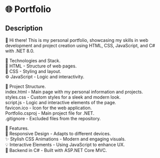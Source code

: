 # 🌐 Portfolio

## Description 
👋 Hi there! This is my personal portfolio, showcasing my skills in web development and project creation using HTML, CSS, JavaScript, and C# with .NET 8.0.    

🚀 Technologies and Stack.  
📝 HTML - Structure of web pages.   
🎨 CSS - Styling and layout.   
⚙️ JavaScript - Logic and interactivity.   

📂 Project Structure.    
index.html - Main page with my personal information and projects.   
styles.css - Custom styles for a sleek and modern look.   
script.js - Logic and interactive elements of the page.   
favicon.ico - Icon for the web application.   
Portfolio.csproj - Main project file for .NET.   
.gitignore - Excluded files from the repository.   

🌟 Features.   
📱 Responsive Design - Adapts to different devices.   
✨ Stylish CSS Animations - Modern and engaging visuals.    
💡 Interactive Elements - Using JavaScript to enhance UX.   
🔧 Backend in C# - Built with ASP.NET Core MVC.   
